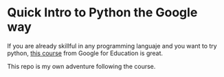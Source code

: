# Quick Intro to Python the Google way

If you are already skillful in any programming languaje and you want to try python, [this course](https://developers.google.com/edu/python/) from Google for Education is great.

This repo is my own adventure following the course.
